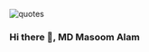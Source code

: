 ![quotes](https://user-images.githubusercontent.com/101356833/231597375-a79df49e-33fc-4b4e-a2e8-86116b10f919.jpg)

### Hi there 👋, MD Masoom Alam 

<!--
**way2masoom/way2masoom** is a ✨ _special_ ✨ repository because its `README.md` (this file) appears on your GitHub profile.

Here are some ideas to get you started:

- 🔭 I’m currently working on ...
- 🌱 I’m currently learning ...
- 👯 I’m looking to collaborate on ...
- 🤔 I’m looking for help with ...
- 💬 Ask me about ...
- 📫 How to reach me: ...
- 😄 Pronouns: ...
- ⚡ Fun fact: ...
-->
